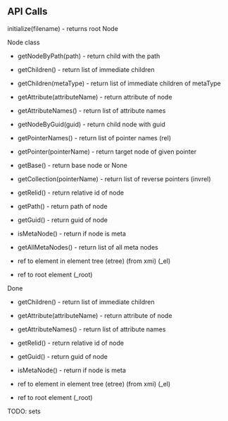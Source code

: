 ## API Calls

initialize(filename) - returns root Node

Node class
  - getNodeByPath(path) - return child with the path
  - getChildren() - return list of immediate children
  - getChildren(metaType) - return list of immediate children of metaType
  - getAttribute(attributeName) - return attribute of node
  - getAttributeNames() - return list of attribute names
  - getNodeByGuid(guid) - return child node with guid
  - getPointerNames() - return list of pointer names (rel)
  - getPointer(pointerName) - return target node of given pointer
  - getBase() - return base node or None
  - getCollection(pointerName) - return list of reverse pointers (invrel)
  - getRelid() - return relative id of node
  - getPath() - return path of node
  - getGuid() - return guid of node
  - isMetaNode() - return if node is meta
  - getAllMetaNodes() - return list of all meta nodes

  - ref to element in element tree (etree) (from xmi) (\_el)
  - ref to root element (\_root)

Done
  - getChildren() - return list of immediate children
  - getAttribute(attributeName) - return attribute of node
  - getAttributeNames() - return list of attribute names
  - getRelid() - return relative id of node
  - getGuid() - return guid of node
  - isMetaNode() - return if node is meta

  - ref to element in element tree (etree) (from xmi) (\_el)
  - ref to root element (\_root)

TODO: sets
